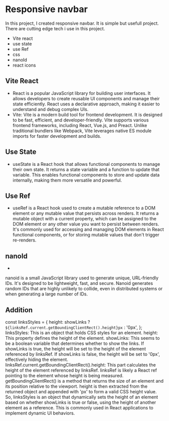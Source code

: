 # Responsive navbar
In this project, I created responsive navbar. It is simple but usefull project. There are cutting edge tech i use in this project.
* Vite react
* use state
* use Ref
* css
* nanoId
* react icons
## Vite React
* React is a popular JavaScript library for building user interfaces. It allows developers to create reusable UI components and manage their state efficiently. React uses a declarative approach, making it easier to understand and debug complex UIs.
* Vite: Vite is a modern build tool for frontend development. It is designed to be fast, efficient, and developer-friendly. Vite supports various frontend frameworks, including React, Vue.js, and Preact. Unlike traditional bundlers like Webpack, Vite leverages native ES module imports for faster development and builds.
## Use State

* useState is a React hook that allows functional components to manage their own state. It returns a state variable and a function to update that variable. This enables functional components to store and update data internally, making them more versatile and powerful.
## Use Ref
* useRef is a React hook used to create a mutable reference to a DOM element or any mutable value that persists across renders. It returns a mutable object with a current property, which can be assigned to the DOM element or any other value you want to persist between renders. It's commonly used for accessing and managing DOM elements in React functional components, or for storing mutable values that don't trigger re-renders.
## nanoId
*
nanoid is a small JavaScript library used to generate unique, URL-friendly IDs. It's designed to be lightweight, fast, and secure. Nanoid generates random IDs that are highly unlikely to collide, even in distributed systems or when generating a large number of IDs.

## Addition
const linksStyles = {
  height: showLinks
    ? `${linksRef.current.getBoundingClientRect().height}px`
    : '0px',
};
linksStyles: This is an object that holds CSS styles for an element.
height: This property defines the height of the element.
showLinks: This seems to be a boolean variable that determines whether to show the links. If showLinks is true, the height will be set to the height of the element referenced by linksRef. If showLinks is false, the height will be set to '0px', effectively hiding the element.
linksRef.current.getBoundingClientRect().height: This part calculates the height of the element referenced by linksRef. linksRef is likely a React ref pointing to the element whose height is being measured. getBoundingClientRect() is a method that returns the size of an element and its position relative to the viewport. height is then extracted from the returned object and appended with 'px' to form a valid CSS height value.
So, linksStyles is an object that dynamically sets the height of an element based on whether showLinks is true or false, using the height of another element as a reference. This is commonly used in React applications to implement dynamic UI behaviors.


